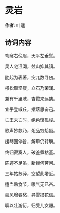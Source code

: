 # 灵岩

**作者**: 叶适

## 诗词内容

穹窿右俛眉，天平左垂鬓。

吴人宅沮洳，兹山抑其镇。

陡起为表著，突兀数寻仞。

樛松颇坚瘦，立石乃荣润。

兼有千里陂，杳霭来远韵。

宜乎登椒丘，摆落思奋迅。

亡王未亡时，绝色馆孤峻。

歌声妙款乃，俎品穷蛤蜃。

援琴固停咎，解甲仍转瞬。

终归寂寞人，破釜煮枯堇。

陈迹不足吊，新缔何劳问。

三年姑苏驿，空望此塔近。

适当熟食节，暖气无已吝。

豪风增春愁，异雪损花信。

聊以壮游衍，归受儿女冁。

